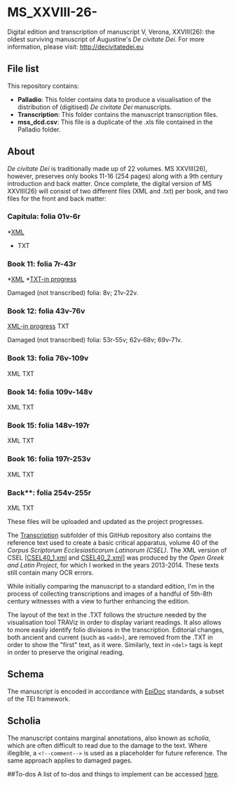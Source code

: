 MS_XXVIII-26-
=============

Digital edition and transcription of manuscript V, Verona, XXVIII(26): the oldest surviving manuscript of Augustine's _De civitate Dei_.
For more information, please visit: http://decivitatedei.eu 

## File list
This repository contains:

* **Palladio**: This folder contains data to produce a visualisation of the distribution of (digitised) _De civitate Dei_ manuscripts. 
* **Transcription**: This folder contains the manuscript transcription files.
* **mss_dcd.csv**: This file is a duplicate of the .xls file contained in the Palladio folder. 

## About
_De civitate Dei_ is traditionally made up of 22 volumes. MS XXVIII(26), however, preserves only books 11-16 (254 pages) along with a 9th century introduction and back matter. Once complete, the digital version of MS XXVIII(26) will consist of two different files (XML and .txt) per book, and two files for the front and back matter:

### Capitula: folia 01v-6r 
*[XML](https://github.com/gfranzini/MS_XXVIII-26-/blob/master/Transcription/Fol_01v-06r.xml)
* TXT

### Book 11: folia 7r-43r 
*[XML](https://github.com/gfranzini/MS_XXVIII-26-/blob/master/Transcription/Fol_07r-43r.xml) 
*[TXT-in progress](https://github.com/gfranzini/MS_XXVIII-26-/blob/master/Transcription/Book_11_plain.xml)

Damaged (not transcribed) folia: 8v; 21v-22v.

### Book 12: folia 43v-76v
[XML-in progress](https://github.com/gfranzini/MS_XXVIII-26-/blob/master/Transcription/Fol_43v-76v.xml)
TXT

Damaged (not transcribed) folia: 53r-55v; 62v-68v; 69v-71v.

### Book 13: folia 76v-109v 
XML 
TXT

### Book 14: folia 109v-148v 
XML
TXT

### Book 15: folia 148v-197r 
XML
TXT

### Book 16: folia 197r-253v 
XML
TXT

### Back**: folia 254v-255r 
XML
TXT

These files will be uploaded and updated as the project progresses.

The [Transcription](https://github.com/gfranzini/MS_XXVIII-26-/tree/master/Transcription) subfolder of this GitHub repository also contains the reference text used to create a basic critical apparatus, volume 40 of the _Corpus Scriptorum Ecclesiasticorum Latinorum (CSEL)_. The XML version of CSEL [[CSEL40_1.xml](https://github.com/OpenGreekAndLatin/csel-dev/tree/master/CSEL40_1) and [CSEL40_2.xml](https://github.com/OpenGreekAndLatin/csel-dev/blob/master/CSEL40_2.xml)] was produced by the _Open Greek and Latin Project_, for which I worked in the years 2013-2014. These texts still contain many OCR errors.

While initially comparing the manuscript to a standard edition, I'm in the process of collecting transcriptions and images of a handful of 5th-8th century witnesses with a view to further enhancing the edition.

The layout of the text in the .TXT follows the structure needed by the visualisation tool TRAViz in order to display variant readings. It also allows to more easily identify folio divisions in the transcription.
Editorial changes, both ancient and current (such as `<add>`), are removed from the .TXT in order to show the "first" text, as it were. Similarly, text in `<del>` tags is kept in order to preserve the original reading.

## Schema
The manuscript is encoded in accordance with [EpiDoc](http://sourceforge.net/p/epidoc/wiki/Home/) standards, a subset of the TEI framework.  

## Scholia
The manuscript contains marginal annotations, also known as _scholia_, which are often difficult to read due to the damage to the text. Where illegible, a `<!--comment-->` is used as a placeholder for future reference. The same approach applies to damaged pages.

##To-dos
A list of to-dos and things to implement can be accessed [here](https://github.com/gfranzini/MS_XXVIII-26-/issues).


